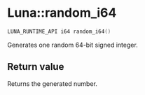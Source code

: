 # Luna::random_i64

```c++
LUNA_RUNTIME_API i64 random_i64()
```

Generates one random 64-bit signed integer. 



## Return value
Returns the generated number. 

